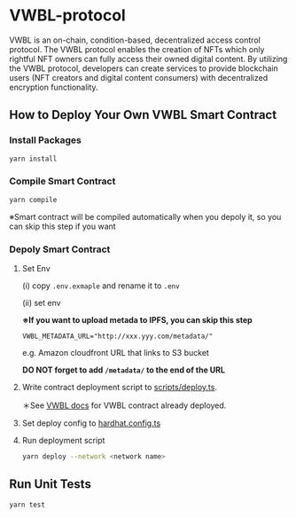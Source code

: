 # VWBL-protocol
VWBL is an on-chain, condition-based, decentralized access control protocol. The VWBL protocol enables the creation of NFTs which only rightful NFT owners can fully access their owned digital content. By utilizing the VWBL protocol, developers can create services to provide blockchain users (NFT creators and digital content consumers) with decentralized encryption functionality.

## How to Deploy Your Own VWBL Smart Contract
### Install Packages
```bash
yarn install
```

### Compile Smart Contract
```bash
yarn compile
```
※Smart contract will be compiled automatically when you depoly it, 
 so you can skip this step if you want
 
### Depoly Smart Contract
1. Set Env
   
   (i)  copy `.env.exmaple` and rename it to `.env`
   
   (ii) set env 
   
   **※If you want to upload metada to IPFS, you can skip this step**
   
     ```
     VWBL_METADATA_URL="http://xxx.yyy.com/metadata/"
     ```
   e.g. Amazon cloudfront URL that links to S3 bucket
   
   **DO NOT forget to add `/metadata/` to the end of the URL**

4. Write contract deployment script to [scripts/deploy.ts](https://github.com/VWBL/VWBL-protocol/blob/master/scripts/deploy.ts). 

    ＊See [VWBL docs](https://app.gitbook.com/o/XKJRuS9VhgLSsEarEY4P/s/CNC1YmYHucLw7YmJFhGF/end-point-for-vwbl) for VWBL contract already deployed.

5. Set deploy config to [hardhat.config.ts](https://github.com/VWBL/VWBL-protocol/blob/master/hardhat.config.ts)

6. Run deployment script
    ```bash
    yarn deploy --network <network name>
    ```

## Run Unit Tests
```bash
yarn test
```
